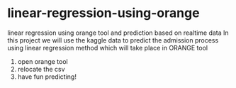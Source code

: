 # linear-regression-using-orange
linear regression using orange tool and prediction based on realtime data
In this project we will use the kaggle data to predict the admission process using linear regression method which will take place in ORANGE tool

1. open orange tool
2. relocate the csv
3. have fun predicting!
